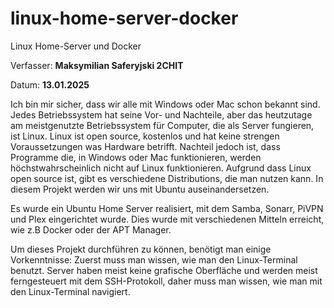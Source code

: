 # linux-home-server-docker
Linux Home-Server und Docker

Verfasser: **Maksymilian Saferyjski 2CHIT**

Datum: **13.01.2025**

Ich bin mir sicher, dass wir alle mit Windows oder Mac schon bekannt sind. Jedes Betriebssystem hat seine Vor- und Nachteile, aber das heutzutage am meistgenutzte Betriebssystem für Computer, die als Server fungieren, ist Linux. Linux ist open source, kostenlos und hat keine strengen Voraussetzungen was Hardware betrifft. Nachteil jedoch ist, dass Programme die, in Windows oder Mac funktionieren, werden höchstwahrscheinlich nicht auf Linux funktionieren. Aufgrund dass Linux open source ist, gibt es verschiedene Distributions, die man nutzen kann. In diesem Projekt werden wir uns mit Ubuntu auseinandersetzen.

Es wurde ein Ubuntu Home Server realisiert, mit dem Samba, Sonarr, PiVPN und Plex eingerichtet wurde. Dies wurde mit verschiedenen Mitteln erreicht, wie z.B Docker oder der APT Manager.

Um dieses Projekt durchführen zu können, benötigt man einige Vorkenntnisse:
Zuerst muss man wissen, wie man den Linux-Terminal benutzt. Server haben meist keine grafische Oberfläche und werden meist ferngesteuert mit dem SSH-Protokoll, daher muss man wissen, wie man mit den Linux-Terminal navigiert.